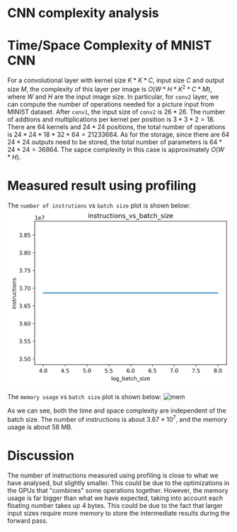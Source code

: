 # CNN complexity analysis

# Time/Space Complexity of MNIST CNN
For a convolutional layer with kernel size $K * K * C$, input size $C$ and output size $M$, the complexity of this layer per image is $O(W * H * K^2 * C * M)$, where $W$ and $H$ are the input image size. In particular, for `conv2` layer, we can compute the number of operations needed for a picture input from MINIST dataset. After `conv1`, the input size of `conv2` is $26 * 26$. The number of addtions and multiplications per kernel per position is $3*3 * 2 = 18$. There are $64$ kernels and $24 * 24$ positions, the total number of operations is $24 * 24 * 18 * 32 * 64 = 21233664$. As for the storage, since there are $64$ $24*24$ outputs need to be stored, the total number of parameters is $64 * 24 * 24 = 36864$. The sapce complexity in this case is approximately $O(W*H)$.

# Measured result using profiling

The `number of instrutions` vs `batch size` plot is shown below:
![ins](./instructions_vs_batch_size.png)

The `memory usage` vs `batch size` plot is shown below:
![mem](./mem_vs_batch_size.png)

As we can see, both the time and space complexity are independent of the batch size. The number of instructions is about $3.67 \times 10^7$, and the memory usage is about $58$ MB.

# Discussion

The number of instructions measured using profiling is close to what we have analysed, but slightly smaller. This could be due to the optimizations in the GPUs that "combines" some operations together. However, the memory usage is far bigger than what we have expected, taking into account each floating number takes up 4 bytes. This could be due to the fact that larger input sizes require more memory to store the intermediate results during the forward pass.
